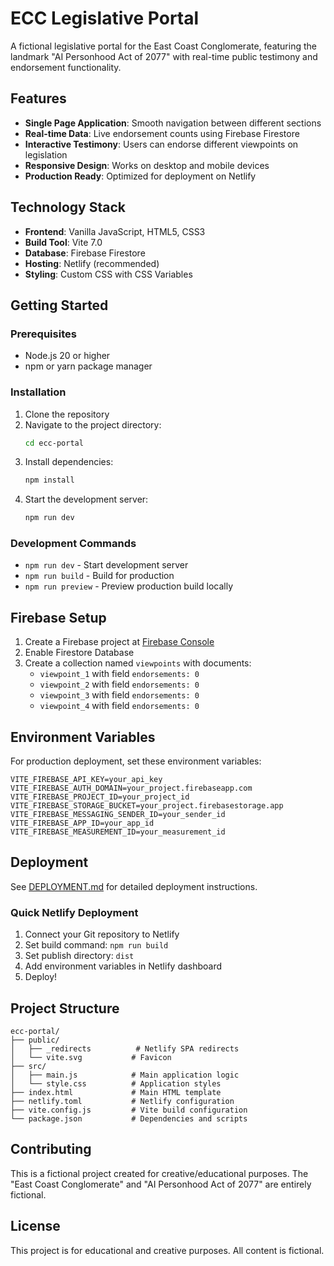 # ECC Legislative Portal

A fictional legislative portal for the East Coast Conglomerate, featuring the landmark "AI Personhood Act of 2077" with real-time public testimony and endorsement functionality.

## Features

- **Single Page Application**: Smooth navigation between different sections
- **Real-time Data**: Live endorsement counts using Firebase Firestore
- **Interactive Testimony**: Users can endorse different viewpoints on legislation
- **Responsive Design**: Works on desktop and mobile devices
- **Production Ready**: Optimized for deployment on Netlify

## Technology Stack

- **Frontend**: Vanilla JavaScript, HTML5, CSS3
- **Build Tool**: Vite 7.0
- **Database**: Firebase Firestore
- **Hosting**: Netlify (recommended)
- **Styling**: Custom CSS with CSS Variables

## Getting Started

### Prerequisites
- Node.js 20 or higher
- npm or yarn package manager

### Installation

1. Clone the repository
2. Navigate to the project directory:
   ```bash
   cd ecc-portal
   ```
3. Install dependencies:
   ```bash
   npm install
   ```
4. Start the development server:
   ```bash
   npm run dev
   ```

### Development Commands

- `npm run dev` - Start development server
- `npm run build` - Build for production
- `npm run preview` - Preview production build locally

## Firebase Setup

1. Create a Firebase project at [Firebase Console](https://console.firebase.google.com)
2. Enable Firestore Database
3. Create a collection named `viewpoints` with documents:
   - `viewpoint_1` with field `endorsements: 0`
   - `viewpoint_2` with field `endorsements: 0`
   - `viewpoint_3` with field `endorsements: 0`
   - `viewpoint_4` with field `endorsements: 0`

## Environment Variables

For production deployment, set these environment variables:

```
VITE_FIREBASE_API_KEY=your_api_key
VITE_FIREBASE_AUTH_DOMAIN=your_project.firebaseapp.com
VITE_FIREBASE_PROJECT_ID=your_project_id
VITE_FIREBASE_STORAGE_BUCKET=your_project.firebasestorage.app
VITE_FIREBASE_MESSAGING_SENDER_ID=your_sender_id
VITE_FIREBASE_APP_ID=your_app_id
VITE_FIREBASE_MEASUREMENT_ID=your_measurement_id
```

## Deployment

See [DEPLOYMENT.md](./DEPLOYMENT.md) for detailed deployment instructions.

### Quick Netlify Deployment

1. Connect your Git repository to Netlify
2. Set build command: `npm run build`
3. Set publish directory: `dist`
4. Add environment variables in Netlify dashboard
5. Deploy!

## Project Structure

```
ecc-portal/
├── public/
│   ├── _redirects          # Netlify SPA redirects
│   └── vite.svg           # Favicon
├── src/
│   ├── main.js            # Main application logic
│   └── style.css          # Application styles
├── index.html             # Main HTML template
├── netlify.toml           # Netlify configuration
├── vite.config.js         # Vite build configuration
└── package.json           # Dependencies and scripts
```

## Contributing

This is a fictional project created for creative/educational purposes. The "East Coast Conglomerate" and "AI Personhood Act of 2077" are entirely fictional.

## License

This project is for educational and creative purposes. All content is fictional.
